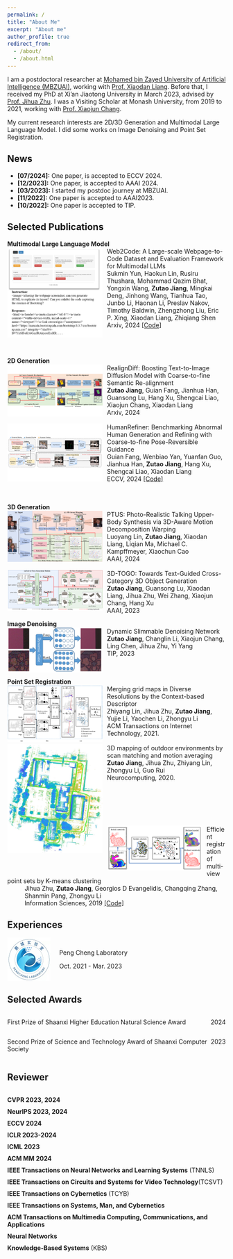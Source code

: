 ```yaml
---
permalink: /
title: "About Me"
excerpt: "About me"
author_profile: true
redirect_from: 
  - /about/
  - /about.html
---
```


I am a postdoctoral researcher at <a href="https://mbzuai.ac.ae/">Mohamed bin Zayed University of Artificial Intelligence (MBZUAI)</a>, working with <a href="https://lemondan.github.io/">Prof. Xiaodan Liang</a>. Before that, I received my PhD at Xi’an Jiaotong University in March 2023, advised by  <a href="https://gr.xjtu.edu.cn/en/web/zhujh">Prof. Jihua Zhu</a>. I was a Visiting Scholar at Monash University, from 2019 to 2021, working with <a href="https://www.xiaojun.ai/">Prof. Xiaojun Chang</a>.


My current research interests are 2D/3D Generation and Multimodal Large Language Model. 
I did some works on Image Denoising and Point Set Registration.

## News
- **[07/2024]:** One paper, is accepted to ECCV 2024.
- **[12/2023]:** One paper, is accepted to AAAI 2024.
- **[03/2023]:** I started my postdoc journey at MBZUAI.
- **[11/2022]:** One paper is accepted to AAAI2023.
- **[10/2022]:** One paper is accepted to TIP.



## Selected Publications

<dl>
<dt><strong>Multimodal Large Language Model </strong><br></dt>
<dt><img src="../images/pix2code.png" alt="Web2Code" align="left" style="width:220px; margin-right:10px;"></dt>
<dt>Web2Code: A Large-scale Webpage-to-Code Dataset and Evaluation Framework for Multimodal LLMs</dt>
<dd>Sukmin Yun, Haokun Lin, Rusiru Thushara, Mohammad Qazim Bhat, Yongxin Wang, <strong>Zutao Jiang</strong>, Mingkai Deng, Jinhong Wang, Tianhua Tao, Junbo Li, Haonan Li, Preslav Nakov, Timothy Baldwin, Zhengzhong Liu, Eric P. Xing, Xiaodan Liang, Zhiqiang Shen</dd>
<dd>Arxiv, 2024 <a href="https://github.com/MBZUAI-LLM/web2code">[Code]</a></dd>
<br>
<br>
<br>
</dl>

<dl>
<dt><strong>2D Generation </strong><br></dt>
<dt><img src="../images/RealignDiff.png" alt="RealignDiff" align="left" style="width:220px; margin-right:10px;"></dt>
<dt>RealignDiff: Boosting Text-to-Image Diffusion Model with Coarse-to-fine Semantic Re-alignment</dt>
<dd><strong>Zutao Jiang</strong>, Guian Fang, Jianhua Han, Guansong Lu, Hang Xu, Shengcai Liao, Xiaojun Chang, Xiaodan Liang</dd>
<dd>Arxiv, 2024 </dd>
<br>
<dt><img src="../images/HumanRefiner.png" alt="HumanRefiner" align="left" style="width:220px; margin-right:10px;"></dt>
<dt>HumanRefiner: Benchmarking Abnormal Human Generation and Refining with Coarse-to-fine Pose-Reversible Guidance</dt>
<dd>Guian Fang, Wenbiao Yan, Yuanfan Guo, Jianhua Han, <strong>Zutao Jiang</strong>, Hang Xu, Shengcai Liao, Xiaodan Liang</dd>
<dd>ECCV, 2024 <a href="https://github.com/Enderfga/HumanRefiner">[Code]</a></dd>
<br>
<br>
</dl>

<dl>
<dt><strong>3D Generation </strong><br></dt>
<dt><img src="../images/PTUS.png" alt="PTUS" align="left" style="width:220px; margin-right:10px;"></dt>
<dt>PTUS: Photo-Realistic Talking Upper-Body Synthesis via 3D-Aware Motion Decomposition Warping</dt>
<dd>Luoyang Lin, <strong>Zutao Jiang</strong>, Xiaodan Liang, Liqian Ma, Michael C. Kampffmeyer, Xiaochun Cao</dd>
<dd>AAAI, 2024</dd>
<br>
<dt><img src="../images/3D-TOGO.png" alt="3D-TOGO" align="left" style="width:220px; margin-right:10px;"></dt>
<dt>3D-TOGO: Towards Text-Guided Cross-Category 3D Object Generation</dt>
<dd><strong>Zutao Jiang</strong>, Guansong Lu, Xiaodan Liang, Jihua Zhu, Wei Zhang, Xiaojun Chang, Hang Xu</dd>
<dd>AAAI, 2023</dd>
</dl>


<dl>
<dt><strong>Image Denoising </strong><br></dt>
<dt><img src="../images/Dynamic.png" alt="Dynamic" align="left" style="width:220px; margin-right:10px;"></dt>
<dt>Dynamic Slimmable Denoising Network</dt>
<dd><strong>Zutao Jiang</strong>, Changlin Li, Xiaojun Chang, Ling Chen, Jihua Zhu, Yi Yang</dd>
<dd>TIP, 2023</dd>
<br>
<br>
</dl>

<dl>
<dt><strong>Point Set Registration </strong><br></dt>
<dt><img src="../images/diff_grid_map.png" alt="diff_grid_map" align="left" style="width:220px; margin-right:10px;"></dt>
<dt>Merging grid maps in Diverse Resolutions by the Context-based Descriptor</dt>
<dd>Zhiyang Lin, Jihua Zhu, <strong>Zutao Jiang</strong>, Yujie Li, Yaochen Li, Zhongyu Li</dd>
<dd>ACM Transactions on Internet Technology, 2021.</dd>
<br>
<dt><img src="../images/3D_Mapping.png" alt="3D_Mapping" align="left" style="width:220px; margin-right:10px;"></dt>
<dt>3D mapping of outdoor environments by scan matching and motion averaging</dt>
<dd><strong>Zutao Jiang</strong>, Jihua Zhu, Zhiyang Lin, Zhongyu Li, Guo Rui</dd>
<dd>Neurocomputing, 2020.</dd>
<br>
<br>
<br>
<br>
<br>
<br>
<dt><img src="../images/K-means.png" alt="K-means" align="left" style="width:220px; margin-right:10px;"></dt>
<dt>Efficient registration of multi-view point sets by K-means clustering</dt>
<dd>Jihua Zhu, <strong>Zutao Jiang</strong>, Georgios D Evangelidis, Changqing Zhang, Shanmin Pang, Zhongyu Li</dd>
<dd>Information Sciences, 2019  <a href="https://github.com/robotzjh/KmeanReg">[Code]</a></dd>
</dl>


## Experiences
<div style="display:flex; align-items:center;">
  <img src="../images/pengcheng.png" alt="Image" style="width:100px; margin-right:20px;">
  <div>
    <p>Peng Cheng Laboratory</p>
    <p>Oct. 2021 - Mar. 2023</p>
  </div>
</div>


## Selected Awards
<div style="display:flex; justify-content:space-between;">
  <p>First Prize of Shaanxi Higher Education Natural Science Award</p>
  <p style="text-align:right;">2024</p>
</div>

<div style="display:flex; justify-content:space-between;">
  <p>Second Prize of Science and Technology Award of Shaanxi Computer Society</p>
  <p style="text-align:right;">2023</p>
</div>

## Reviewer

<div style="display:flex; justify-content:space-between;">
  <ul style="list-style-type: none; padding-left: 0;">
    <li style="margin-bottom: 10px;"><strong>CVPR 2023, 2024</strong></li>
    <li style="margin-bottom: 10px;"><strong>NeurIPS 2023, 2024</strong></li>
    <li style="margin-bottom: 10px;"><strong>ECCV 2024</strong></li>
    <li style="margin-bottom: 10px;"><strong>ICLR 2023-2024</strong></li>
    <li style="margin-bottom: 10px;"><strong>ICML 2023</strong></li>
    <li style="margin-bottom: 10px;"><strong>ACM MM 2024</strong></li>
    <li style="margin-bottom: 10px;"><strong>IEEE Transactions on Neural Networks and Learning Systems</strong> (TNNLS)</li>
    <li style="margin-bottom: 10px;"><strong>IEEE Transactions on Circuits and Systems for Video Technology</strong>(TCSVT)</li>
    <li style="margin-bottom: 10px;"><strong>IEEE Transactions on Cybernetics</strong> (TCYB)</li>
    <li style="margin-bottom: 10px;"><strong>IEEE Transactions on Systems, Man, and Cybernetics</strong></li>
    <li style="margin-bottom: 10px;"><strong>ACM Transactions on Multimedia Computing, Communications, and Applications</strong></li>
    <li style="margin-bottom: 10px;"><strong>Neural Networks</strong> </li>
    <li style="margin-bottom: 10px;"><strong>Knowledge-Based Systems</strong> (KBS)</li>
  </ul>
</div>

